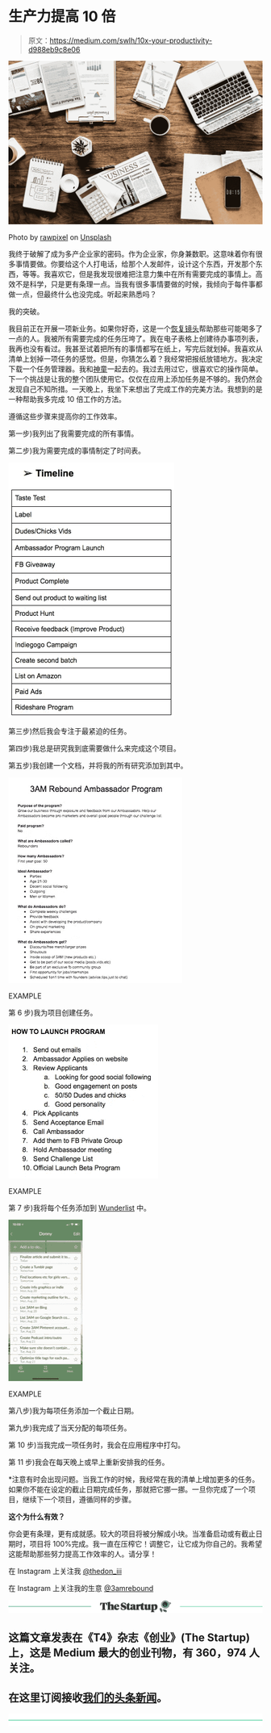 # 生产力提高 10 倍

> 原文：<https://medium.com/swlh/10x-your-productivity-d988eb9c8e06>

![](img/6d1fa1112211853189e11d9da8dbe2fc.png)

Photo by [rawpixel](https://unsplash.com/photos/-xJAb5-NJSQ?utm_source=unsplash&utm_medium=referral&utm_content=creditCopyText) on [Unsplash](https://unsplash.com/search/photos/work?utm_source=unsplash&utm_medium=referral&utm_content=creditCopyText)

我终于破解了成为多产企业家的密码。作为企业家，你身兼数职。这意味着你有很多事情要做。你要给这个人打电话，给那个人发邮件，设计这个东西，开发那个东西，等等。我喜欢它，但是我发现很难把注意力集中在所有需要完成的事情上。高效不是科学，只是更有条理一点。当我有很多事情要做的时候，我倾向于每件事都做一点，但最终什么也没完成。听起来熟悉吗？

我的突破。

我目前正在开展一项新业务。如果你好奇，这是一个[恢复镜头](http://3amrebound.com)帮助那些可能喝多了一点的人。我被所有需要完成的任务压垮了。我在电子表格上创建待办事项列表，我再也没有看过。我甚至试着把所有的事情都写在纸上，写完后就划掉。我喜欢从清单上划掉一项任务的感觉。但是，你猜怎么着？我经常把报纸放错地方。我决定下载一个任务管理器。我和[神童](https://www.wunderlist.com/)一起去的。我过去用过它，很喜欢它的操作简单。下一个挑战是让我的整个团队使用它。仅仅在应用上添加任务是不够的。我仍然会发现自己不知所措。一天晚上，我坐下来想出了完成工作的完美方法。我想到的是一种帮助我多完成 10 倍工作的方法。

遵循这些步骤来提高你的工作效率。

第一步)我列出了我需要完成的所有事情。

第二步)我为需要完成的事情制定了时间表。

![](img/97d01c4efbe42b36185eba21db413ec1.png)

第三步)然后我会专注于最紧迫的任务。

第四步)我总是研究我到底需要做什么来完成这个项目。

第五步)我创建一个文档，并将我的所有研究添加到其中。

![](img/0943316a17298dac0b3ef49e96a9573e.png)

EXAMPLE

第 6 步)我为项目创建任务。

![](img/b22941b95fa88dc8b378d3fae952f927.png)

EXAMPLE

第 7 步)我将每个任务添加到 [Wunderlist](https://www.wunderlist.com/) 中。

![](img/6ad1b01bd8642871d1a1f6f1c5c51395.png)

EXAMPLE

第八步)我为每项任务添加一个截止日期。

第九步)我完成了当天分配的每项任务。

第 10 步)当我完成一项任务时，我会在应用程序中打勾。

第 11 步)我会在每天晚上或早上重新安排我的任务。

*注意有时会出现问题。当我工作的时候，我经常在我的清单上增加更多的任务。如果你不能在设定的截止日期完成任务，那就把它挪一挪。一旦你完成了一个项目，继续下一个项目，遵循同样的步骤。

**这个为什么有效？**

你会更有条理，更有成就感。较大的项目将被分解成小块。当准备启动或有截止日期时，项目将 100%完成。我一直在压榨它！调整它，让它成为你自己的。我希望这能帮助那些努力提高工作效率的人。请分享！

在 Instagram 上关注我 [@thedon_iii](https://www.instagram.com/thedon_iii/)

在 Instagram 上关注我的生意 [@3amrebound](https://www.instagram.com/3amrebound/)

[![](img/308a8d84fb9b2fab43d66c117fcc4bb4.png)](https://medium.com/swlh)

## 这篇文章发表在《T4》杂志《创业》(The Startup)上，这是 Medium 最大的创业刊物，有 360，974 人关注。

## 在这里订阅接收[我们的头条新闻](http://growthsupply.com/the-startup-newsletter/)。

[![](img/b0164736ea17a63403e660de5dedf91a.png)](https://medium.com/swlh)